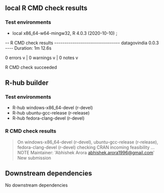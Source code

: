 ## local R CMD check results

### Test environments
* local x86_64-w64-mingw32, R 4.0.3 (2020-10-10) ;

-- R CMD check results --------------------------------- datagovindia 0.0.3 ----
Duration: 1m 12.6s

0 errors v | 0 warnings v | 0 notes v

R CMD check succeeded



## R-hub builder

### Test environments
- R-hub windows-x86_64-devel (r-devel)
- R-hub ubuntu-gcc-release (r-release)
- R-hub fedora-clang-devel (r-devel)

### R CMD check results
> On windows-x86_64-devel (r-devel), ubuntu-gcc-release (r-release), fedora-clang-devel (r-devel)
  checking CRAN incoming feasibility ... NOTE
  Maintainer: 'Abhishek Arora <abhishek.arora1996@gmail.com>'
  New submission
 
 
## Downstream dependencies
No downstream dependencies
